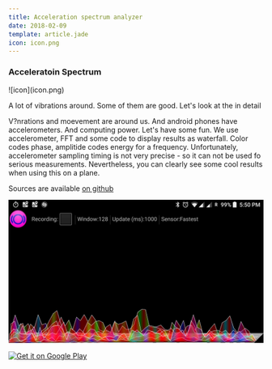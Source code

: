 ```yaml
---
title: Acceleration spectrum analyzer
date: 2018-02-09
template: article.jade
icon: icon.png
---
```


### Acceleratoin Spectrum


<span class="icon">
![icon](icon.png)
</span>


A lot of vibrations around.  Some of them are good.  Let's look at the in detail 

<span class="more"></span>

V?nrations and moevement are around us.  And android phones have accelerometers.  And computing power. Let's have 
some fun. We use accelerometer, FFT and some code to display results as waterfall. Color codes phase,   amplitide codes energy 
for a frequency.  Unfortunately,  accelerometer sampling timing is not very precise - so it can not be used fo serious measurements. 
Nevertheless,  you can clearly see some cool results when using this on a plane.


Sources are available [on github](https://github.com/ko5tik/accanalyser) 


![Screenshot](screenshot.png)


<a href='https://play.google.com/store/apps/details?id=de.pribluda.android.accanalyzer&pcampaignid=MKT-Other-global-all-co-prtnr-py-PartBadge-Mar2515-1'><img alt='Get it on Google Play' src='https://play.google.com/intl/en_us/badges/images/generic/en_badge_web_generic.png'/></a>
  
    